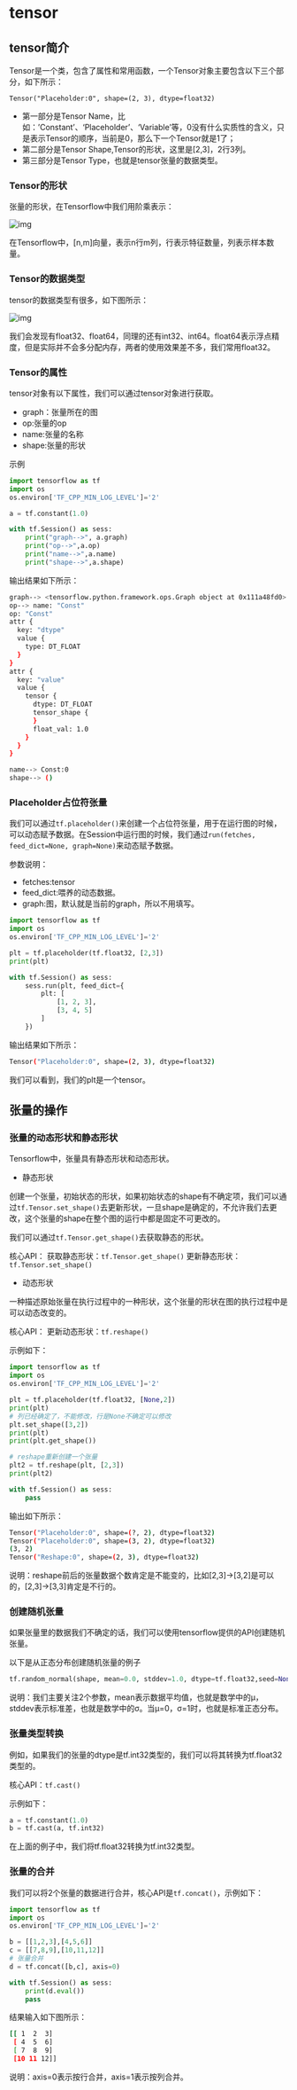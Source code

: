 # tensor

## tensor简介

Tensor是一个类，包含了属性和常用函数，一个Tensor对象主要包含以下三个部分，如下所示：

`Tensor("Placeholder:0", shape=(2, 3), dtype=float32)`

- 第一部分是Tensor Name，比如：’Constant’、‘Placeholder’、‘Variable’等，0没有什么实质性的含义，只是表示Tensor的顺序，当前是0，那么下一个Tensor就是1了；
- 第二部分是Tensor Shape,Tensor的形状，这里是[2,3]，2行3列。
- 第三部分是Tensor Type，也就是tensor张量的数据类型。

### Tensor的形状

张量的形状，在Tensorflow中我们用阶乘表示：

![img](assets/1240.png)

在Tensorflow中，[n,m]向量，表示n行m列，行表示特征数量，列表示样本数量。

### Tensor的数据类型

tensor的数据类型有很多，如下图所示：

![img](assets/1240-20190522193322903.png)

我们会发现有float32、float64，同理的还有int32、int64。float64表示浮点精度，但是实际并不会多分配内存，两者的使用效果差不多，我们常用float32。

### Tensor的属性

tensor对象有以下属性，我们可以通过tensor对象进行获取。

- graph：张量所在的图
- op:张量的op
- name:张量的名称
- shape:张量的形状

示例

```python
import tensorflow as tf
import os
os.environ['TF_CPP_MIN_LOG_LEVEL']='2'

a = tf.constant(1.0)

with tf.Session() as sess:
    print("graph-->", a.graph)
    print("op-->",a.op)
    print("name-->",a.name)
    print("shape-->",a.shape)
```

输出结果如下所示：

```bash
graph--> <tensorflow.python.framework.ops.Graph object at 0x111a48fd0>
op--> name: "Const"
op: "Const"
attr {
  key: "dtype"
  value {
    type: DT_FLOAT
  }
}
attr {
  key: "value"
  value {
    tensor {
      dtype: DT_FLOAT
      tensor_shape {
      }
      float_val: 1.0
    }
  }
}

name--> Const:0
shape--> ()
```

### Placeholder占位符张量

我们可以通过`tf.placeholder()`来创建一个占位符张量，用于在运行图的时候，可以动态赋予数据。在Session中运行图的时候，我们通过`run(fetches, feed_dict=None, graph=None)`来动态赋予数据。

参数说明：
- fetches:tensor
- feed_dict:喂养的动态数据。
- graph:图，默认就是当前的graph，所以不用填写。

```python
import tensorflow as tf
import os
os.environ['TF_CPP_MIN_LOG_LEVEL']='2'

plt = tf.placeholder(tf.float32, [2,3])
print(plt)

with tf.Session() as sess:
    sess.run(plt, feed_dict={
        plt: [
            [1, 2, 3],
            [3, 4, 5]
        ]
    })
```

输出结果如下所示：

```bash
Tensor("Placeholder:0", shape=(2, 3), dtype=float32)
```

我们可以看到，我们的plt是一个tensor。

## 张量的操作

### 张量的动态形状和静态形状

Tensorflow中，张量具有静态形状和动态形状。

- 静态形状

创建一个张量，初始状态的形状，如果初始状态的shape有不确定项，我们可以通过`tf.Tensor.set_shape()`去更新形状，一旦shape是确定的，不允许我们去更改，这个张量的shape在整个图的运行中都是固定不可更改的。

我们可以通过`tf.Tensor.get_shape()`去获取静态的形状。

核心API：
获取静态形状：`tf.Tensor.get_shape()`
更新静态形状：`tf.Tensor.set_shape()`

- 动态形状

一种描述原始张量在执行过程中的一种形状，这个张量的形状在图的执行过程中是可以动态改变的。

核心API：
更新动态形状：`tf.reshape()`

示例如下：

```python
import tensorflow as tf
import os
os.environ['TF_CPP_MIN_LOG_LEVEL']='2'

plt = tf.placeholder(tf.float32, [None,2])
print(plt)
# 列已经确定了，不能修改，行是None不确定可以修改
plt.set_shape([3,2])
print(plt)
print(plt.get_shape())

# reshape重新创建一个张量
plt2 = tf.reshape(plt, [2,3])
print(plt2)

with tf.Session() as sess:
    pass
```

输出如下所示：

```bash
Tensor("Placeholder:0", shape=(?, 2), dtype=float32)
Tensor("Placeholder:0", shape=(3, 2), dtype=float32)
(3, 2)
Tensor("Reshape:0", shape=(2, 3), dtype=float32)
```

说明：reshape前后的张量数据个数肯定是不能变的，比如[2,3]->[3,2]是可以的，[2,3]->[3,3]肯定是不行的。

### 创建随机张量

如果张量里的数据我们不确定的话，我们可以使用tensorflow提供的API创建随机张量。

以下是从正态分布创建随机张量的例子

```python
tf.random_normal(shape, mean=0.0, stddev=1.0, dtype=tf.float32,seed=None, name=None)
```

说明：我们主要关注2个参数，mean表示数据平均值，也就是数学中的μ，stddev表示标准差，也就是数学中的σ。当μ=0，σ=1时，也就是标准正态分布。

### 张量类型转换

例如，如果我们的张量的dtype是tf.int32类型的，我们可以将其转换为tf.float32类型的。

核心API：`tf.cast()`

示例如下：
```python
a = tf.constant(1.0)
b = tf.cast(a, tf.int32)
```
在上面的例子中，我们将tf.float32转换为tf.int32类型。

### 张量的合并

我们可以将2个张量的数据进行合并，核心API是`tf.concat()`，示例如下：

```python
import tensorflow as tf
import os
os.environ['TF_CPP_MIN_LOG_LEVEL']='2'

b = [[1,2,3],[4,5,6]]
c = [[7,8,9],[10,11,12]]
# 张量合并
d = tf.concat([b,c], axis=0)

with tf.Session() as sess:
    print(d.eval())
    pass
```

结果输入如下图所示：

```bash
[[ 1  2  3]
 [ 4  5  6]
 [ 7  8  9]
 [10 11 12]]
```

说明：axis=0表示按行合并，axis=1表示按列合并。


